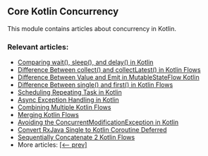 ## Core Kotlin Concurrency

This module contains articles about concurrency in Kotlin.

### Relevant articles:
- [Comparing wait(), sleep(), and delay() in Kotlin](https://www.baeldung.com/kotlin/wait-sleep-delay-difference)
- [Difference Between collect() and collectLatest() in Kotlin Flows](https://www.baeldung.com/kotlin/flow-collect-vs-collectlatest)
- [Difference Between Value and Emit in MutableStateFlow Kotlin](https://www.baeldung.com/kotlin/mutablestateflow-value-vs-emit)
- [Difference Between single() and first() in Kotlin Flows](https://www.baeldung.com/kotlin/flows-single-vs-first)
- [Scheduling Repeating Task in Kotlin](https://www.baeldung.com/kotlin/schedule-repeating-task)
- [Async Exception Handling in Kotlin](https://www.baeldung.com/kotlin/coroutine-exception-handling)
- [Combining Multiple Kotlin Flows](https://www.baeldung.com/kotlin/combining-multiple-flows)
- [Merging Kotlin Flows](https://www.baeldung.com/kotlin/flow-merging)
- [Avoiding the ConcurrentModificationException in Kotlin](https://www.baeldung.com/kotlin/concurrent-modification-exception)
- [Convert RxJava Single to Kotlin Coroutine Deferred](https://www.baeldung.com/kotlin/rxjava-single-coroutine-deferred)
- [Sequentially Concatenate 2 Kotlin Flows](https://www.baeldung.com/kotlin/flows-sequential-concatenation)
- More articles: [[<-- prev]](../core-kotlin-concurrency-2)
